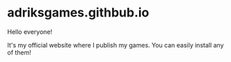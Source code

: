 # adriksgames.githbub.io
Hello everyone!

It's my official website where I publish my games.
You can easily install any of them!